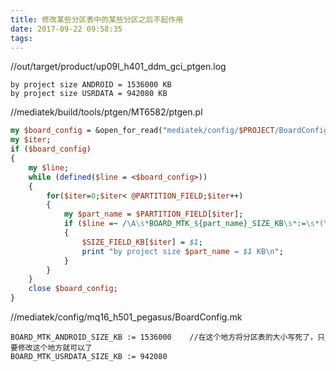 ```yaml
---
title: 修改某些分区表中的某些分区之后不起作用
date: 2017-09-22 09:58:35
tags:
---
```

//out/target/product/up09l_h401_ddm_gci_ptgen.log
```
by project size ANDROID = 1536000 KB
by project size USRDATA = 942080 KB
```

//mediatek/build/tools/ptgen/MT6582/ptgen.pl
``` perl
my $board_config = &open_for_read("mediatek/config/$PROJECT/BoardConfig.mk");	//从这个文件可以看到
my $iter;
if ($board_config)
{
    my $line;
    while (defined($line = <$board_config>))
    {
        for($iter=0;$iter< @PARTITION_FIELD;$iter++)
        {
            my $part_name = $PARTITION_FIELD[$iter];
            if ($line =~ /\A\s*BOARD_MTK_${part_name}_SIZE_KB\s*:=\s*(\d+)/)
            {
                $SIZE_FIELD_KB[$iter] = $1;
                print "by project size $part_name = $1 KB\n";					//打印上面那个文件中的信息
            }
        }
    }
    close $board_config;
}
```

//mediatek/config/mq16_h501_pegasus/BoardConfig.mk
```
BOARD_MTK_ANDROID_SIZE_KB := 1536000	//在这个地方将分区表的大小写死了，只要修改这个地方就可以了
BOARD_MTK_USRDATA_SIZE_KB := 942080
```